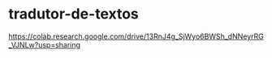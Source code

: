 # tradutor-de-textos
https://colab.research.google.com/drive/13RnJ4g_SjWyo6BWSh_dNNeyrRG_VJNLw?usp=sharing
